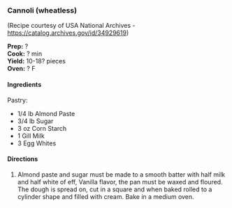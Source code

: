 ### Cannoli (wheatless)
(Recipe courtesy of USA National Archives - https://catalog.archives.gov/id/34929619)

**Prep:** ?<br>
**Cook:** ? min<br>
**Yield:** 10-18? pieces<br>
**Oven:** ? F

#### Ingredients
Pastry:
* 1/4 lb Almond Paste
* 3/4 lb Sugar
* 3 oz Corn Starch
* 1 Gill Milk
* 3 Egg Whites

#### Directions
1. Almond paste and sugar must be made to a smooth batter with half milk and half white of eff, Vanilla flavor, the pan must be waxed and floured. The dough is spread on, cut in a square and when baked rolled to a cylinder shape and filled with cream. Bake in a medium oven.

